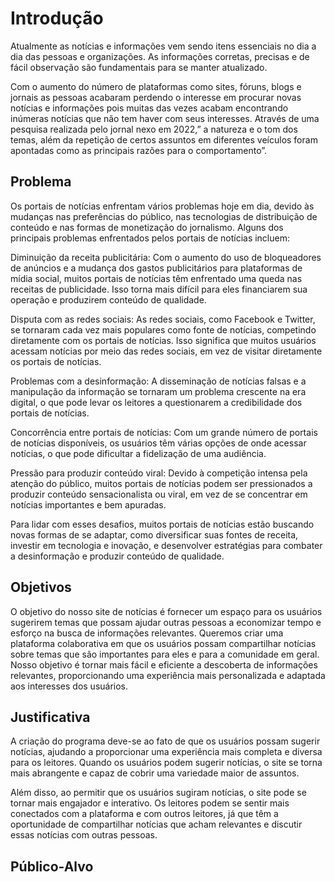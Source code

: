 # Introdução

Atualmente as notícias e informações vem sendo itens essenciais no dia a dia das pessoas e  organizações. As informações corretas, precisas e de fácil observação são fundamentais para se manter atualizado. 

Com o aumento do número de plataformas como sites, fóruns, blogs e jornais as pessoas acabaram perdendo o interesse em procurar novas notícias e informações pois muitas das vezes acabam encontrando inúmeras notícias que não tem haver com seus interesses. Através de uma pesquisa realizada pelo jornal nexo em 2022,” a natureza e o tom dos temas, além da repetição de certos assuntos em diferentes veículos foram apontadas como as principais razões para o comportamento”.


## Problema
Os portais de notícias enfrentam vários problemas hoje em dia, devido às mudanças nas preferências do público, nas tecnologias de distribuição de conteúdo e nas formas de monetização do jornalismo. Alguns dos principais problemas enfrentados pelos portais de notícias incluem:

Diminuição da receita publicitária: Com o aumento do uso de bloqueadores de anúncios e a mudança dos gastos publicitários para plataformas de mídia social, muitos portais de notícias têm enfrentado uma queda nas receitas de publicidade. Isso torna mais difícil para eles financiarem sua operação e produzirem conteúdo de qualidade.

Disputa com as redes sociais: As redes sociais, como Facebook e Twitter, se tornaram cada vez mais populares como fonte de notícias, competindo diretamente com os portais de notícias. Isso significa que muitos usuários acessam notícias por meio das redes sociais, em vez de visitar diretamente os portais de notícias.

Problemas com a desinformação: A disseminação de notícias falsas e a manipulação da informação se tornaram um problema crescente na era digital, o que pode levar os leitores a questionarem a credibilidade dos portais de notícias.

Concorrência entre portais de notícias: Com um grande número de portais de notícias disponíveis, os usuários têm várias opções de onde acessar notícias, o que pode dificultar a fidelização de uma audiência.

Pressão para produzir conteúdo viral: Devido à competição intensa pela atenção do público, muitos portais de notícias podem ser pressionados a produzir conteúdo sensacionalista ou viral, em vez de se concentrar em notícias importantes e bem apuradas.

Para lidar com esses desafios, muitos portais de notícias estão buscando novas formas de se adaptar, como diversificar suas fontes de receita, investir em tecnologia e inovação, e desenvolver estratégias para combater a desinformação e produzir conteúdo de qualidade.


## Objetivos

O objetivo do nosso site de notícias é fornecer um espaço para os usuários sugerirem temas que possam ajudar outras pessoas a economizar tempo e esforço na busca de informações relevantes. Queremos criar uma plataforma colaborativa em que os usuários possam compartilhar notícias sobre temas que são importantes para eles e para a comunidade em geral. Nosso objetivo é tornar mais fácil e eficiente a descoberta de informações relevantes, proporcionando uma experiência mais personalizada e adaptada aos interesses dos usuários.


## Justificativa

A criação do programa  deve-se ao fato de que os usuários possam sugerir notícias, ajudando a  proporcionar uma experiência mais completa e diversa para os leitores. Quando os usuários podem sugerir notícias, o site se torna mais abrangente e capaz de cobrir uma variedade maior de assuntos.

Além disso, ao permitir que os usuários sugiram notícias, o site pode se tornar mais engajador e interativo. Os leitores podem se sentir mais conectados com a plataforma e com outros leitores, já que têm a oportunidade de compartilhar notícias que acham relevantes e discutir essas notícias com outras pessoas.

## Público-Alvo

